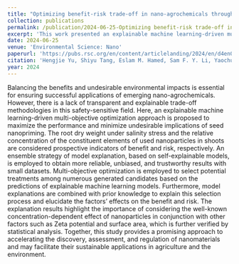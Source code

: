 ```yaml
---
title: "Optimizing benefit-risk trade-off in nano-agrochemicals through explainable machine learning: Beyond concentration"
collection: publications
permalink: /publication/2024-06-25-Optimizing benefit-risk trade-off in nano-agrochemicals through explainable machine learning:Beyond concentration
excerpt: 'This work presented an explainable machine learning-driven multi-objective optimization approach to maximize the performance and minimize undesirable implications of seed nanopriming.'
date: 2024-06-25
venue: 'Environmental Science: Nano'
paperurl: 'https://pubs.rsc.org/en/content/articlelanding/2024/en/d4en00213j'
citation: 'Hengjie Yu, Shiyu Tang, Eslam M. Hamed, Sam F. Y. Li, Yaochu Jin, Fang Cheng. Optimizing benefit-risk trade-off in nano-agrochemicals through explainable machine learning: Beyond concentration. Environmental Science:Nano, 2024, DOI: 10.1039/D4EN00213J.'
year: 2024
---
```


Balancing the benefits and undesirable environmental impacts is essential for ensuring successful applications of emerging nano-agrochemicals. However, there is a lack of transparent and explainable trade-off methodologies in this safety-sensitive field. Here, an explainable machine learning-driven multi-objective optimization approach is proposed to maximize the performance and minimize undesirable implications of seed nanopriming. The root dry weight under salinity stress and the relative concentration of the constituent elements of used nanoparticles in shoots are considered prospective indicators of benefit and risk, respectively. An ensemble strategy of model explanation, based on self-explainable models, is employed to obtain more reliable, unbiased, and trustworthy results with small datasets. Multi-objective optimization is employed to select potential treatments among numerous generated candidates based on the predictions of explainable machine learning models. Furthermore, model explanations are combined with prior knowledge to explain this selection process and elucidate the factors’ effects on the benefit and risk. The explanation results highlight the importance of considering the well-known concentration-dependent effect of nanoparticles in conjunction with other factors such as Zeta potential and surface area, which is further verified by statistical analysis. Together, this study provides a promising approach to accelerating the discovery, assessment, and regulation of nanomaterials and may facilitate their sustainable applications in agriculture and the environment.
